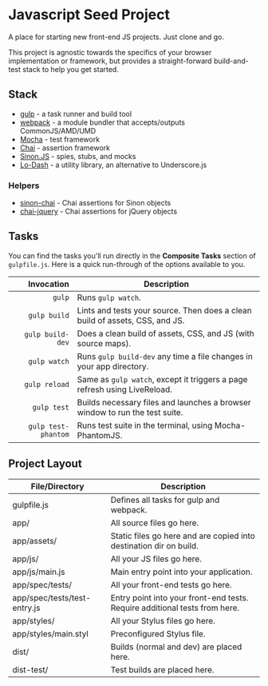 # Javascript Seed Project

A place for starting new front-end JS projects.  Just clone and go.

This project is agnostic towards the specifics of your browser implementation or framework, but provides a straight-forward build-and-test stack to help you get started.

## Stack

- [gulp](http://gulpjs.com/) - a task runner and build tool
- [webpack](http://webpack.github.io/) - a module bundler that accepts/outputs CommonJS/AMD/UMD
- [Mocha](http://visionmedia.github.io/mocha/) - test framework
- [Chai](http://chaijs.com/) - assertion framework
- [Sinon.JS](http://sinonjs.org) - spies, stubs, and mocks
- [Lo-Dash](http://lodash.com) - a utility library, an alternative to Underscore.js

### Helpers

- [sinon-chai](https://github.com/domenic/sinon-chai) - Chai assertions for Sinon objects
- [chai-jquery](https://github.com/chaijs/chai-jquery) - Chai assertions for jQuery objects

## Tasks

You can find the tasks you'll run directly in the **Composite Tasks** section of `gulpfile.js`.  Here is a quick run-through of the options available to you.

| Invocation          | Description                                                                   |
| ----:               | ----                                                                          |
| `gulp`              | Runs `gulp watch`.                                                            |
| `gulp build`        | Lints and tests your source.  Then does a clean build of assets, CSS, and JS. |
| `gulp build-dev`    | Does a clean build of assets, CSS, and JS (with source maps).                 |
| `gulp watch`        | Runs `gulp build-dev` any time a file changes in your app directory.          |
| `gulp reload`       | Same as `gulp watch`, except it triggers a page refresh using LiveReload.     |
| `gulp test`         | Builds necessary files and launches a browser window to run the test suite.   |
| `gulp test-phantom` | Runs test suite in the terminal, using Mocha-PhantomJS.                       |

## Project Layout

| File/Directory               | Description                                                                 |
| ----                            | ----                                                                           |
| gulpfile.js                  | Defines all tasks for gulp and webpack.                                     |
| app/                         | All source files go here.                                                   |
| app/assets/                  | Static files go here and are copied into destination dir on build.          |
| app/js/                      | All your JS files go here.                                                  |
| app/js/main.js               | Main entry point into your application.                                     |
| app/spec/tests/              | All your front-end tests go here.                                           |
| app/spec/tests/test-entry.js | Entry point into your front-end tests.  Require additional tests from here. |
| app/styles/                  | All your Stylus files go here.                                              |
| app/styles/main.styl         | Preconfigured Stylus file.                                                  |
| dist/                        | Builds (normal and dev) are placed here.                                    |
| dist-test/                   | Test builds are placed here.                                                |




